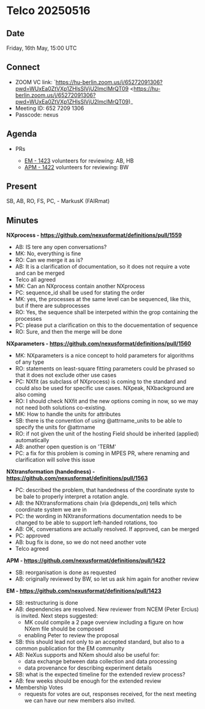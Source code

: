 Telco 20250516
==============

Date
----

Friday, 16th May, 15:00 UTC

Connect
-------

- ZOOM VC link: `https://hu-berlin.zoom.us/j/65272091306?pwd=WUxEa0ZtVXp1ZHlsSlVjU2lmclMrQT09 <https://hu-berlin.zoom.us/j/65272091306?pwd=WUxEa0ZtVXp1ZHlsSlVjU2lmclMrQT09)_
- Meeting ID: 652 7209 1306
- Passcode: nexus

Agenda
------

- PRs
  
  - [EM - 1423](https://github.com/nexusformat/definitions/pull/1423)
    volunteers for reviewing: AB, HB
  - [APM - 1422](https://github.com/nexusformat/definitions/pull/1422)
    volunteers for reviewing: BW

Present
-------

SB, AB, RO, FS, PC, - MarkusK (FAIRmat) 

Minutes
-------

**NXprocess - https://github.com/nexusformat/definitions/pull/1559**

  - AB: IS tere any open conversations?
  - MK: No, everything is fine
  - RO: Can we merge it as is?
  - AB: It is a clarification of documentation, so it does not require a vote and can be merged
  - Telco all agreed
  - MK: Can an NXprocess contain another NXprocess
  - PC: sequence_id shall be used for stating the order
  - MK: yes, the processes at the same level can be sequenced, like this, but if there are subprocesses
  - RO: Yes, the sequence shall be interpeted within the grop containing the processes
  - PC: please put a clarification on this to the docuementation of sequence
  - RO: Sure, and then the merge will be done

**NXparameters - https://github.com/nexusformat/definitions/pull/1560**

  - MK: NXparameters is a nice concept to hold parameters for algorithms of any type
  - RO: statements on least-square fitting parameters could be phrased so that it does not exclude other use cases
  - PC: NXfit (as subclass of NXprocess) is coming to the standard and could also be used for specific use cases. NXpeak, NXbackground are also coming
  - RO: I should check NXfit and the new options coming in now, so we may not need both solutions co-existing.
  - MK: How to handle the units for attributes
  - SB: there is the convention of using @attrname_units to be able to specify the units for @attrname
  - RO: if not given the unit of the hosting Field should be inherited (applied) automatically
  - AB: another open question is on 'TERM'
  - PC: a fix for this problem is coming in MPES PR, where renaming and clarification will solve this issue

**NXtransformation (handedness) - https://github.com/nexusformat/definitions/pull/1563**

  - PC: described the problem, that handedness of the coordinate syste to be bale to properly interpret a rotation angle.
  - AB: the NXtransformations chain (via @depends_on) tells which coordinate system we are in
  - PC: the wording in NXtransformations documentation needs to be changed to be able to support left-handed rotations, too
  - AB: OK, conversations are actually resolved. If approved, can be merged
  - PC: approved
  - AB: bug fix is done, so we do not need another vote
  - Telco agreed

**APM - https://github.com/nexusformat/definitions/pull/1422**

  - SB: reorganisation is done as requested
  - AB: originally reviewed by BW, so let us ask him again for another review

**EM - https://github.com/nexusformat/definitions/pull/1423**

  - SB: restructuring is done
  - AB: dependencies are resolved. New reviewer from NCEM (Peter Ercius) is invited. Next steps suggested:
    - MK could compile a 2 page overview including a figure on how NXem file should be composed
    - enabling Peter to review the proposal
  - SB: this should lead not only to an accepted standard, but also to a common publication for the EM community
  - AB: NeXus supports and NXem should also be useful for:
    - data exchange between data collection and data processing
    - data provenance for describing experiment details
  - SB: what is the expected timeline for the extended review process?
  - AB: few weeks should be enough for the extended review
- Membership Votes
  - requests for votes are out, responses received, for the next meeting we can have our new members also invited.
